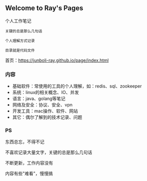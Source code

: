 ## Welcome to Ray's Pages

个人工作笔记

    关键的总是那么几句话

    个人理解方式记录
    
    目录就是代码文件

首页：https://junboli-ray.github.io/page/index.html

### 内容

- 基础软件：常使用的工具的个人理解，如：redis、sql、zookeeper
- 系统：linux的相关概念、IO、并发
- 语言：java、golang等笔记
- 网络及安全：协议、安全、vpn
- 开发工具：mac操作、软件、网站
- 其它：偶尔了解到的技术记录、问题

### PS

东西总忘，不得不记

不喜欢记录大量文字，关键的总是那么几句话

不断更新，工作内容没有

内容有些"难看"，慢慢搞
